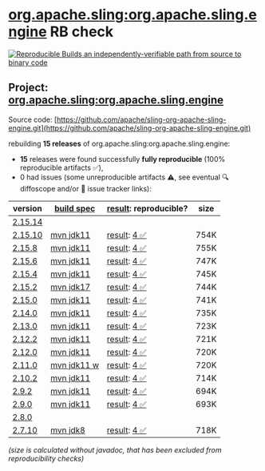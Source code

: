 [org.apache.sling:org.apache.sling.engine](https://central.sonatype.com/artifact/org.apache.sling/org.apache.sling.engine/versions) RB check
=======

[![Reproducible Builds](https://reproducible-builds.org/images/logos/rb.svg) an independently-verifiable path from source to binary code](https://reproducible-builds.org/)

## Project: [org.apache.sling:org.apache.sling.engine](https://central.sonatype.com/artifact/org.apache.sling/org.apache.sling.engine/versions)

Source code: [https://github.com/apache/sling-org-apache-sling-engine.git](https://github.com/apache/sling-org-apache-sling-engine.git)

rebuilding **15 releases** of org.apache.sling:org.apache.sling.engine:
- **15** releases were found successfully **fully reproducible** (100% reproducible artifacts :white_check_mark:),
- 0 had issues (some unreproducible artifacts :warning:, see eventual :mag: diffoscope and/or :memo: issue tracker links):

| version | [build spec](/BUILDSPEC.md) | [result](https://reproducible-builds.org/docs/jvm/): reproducible? | size |
| -- | --------- | ------ | -- |
| [2.15.14](https://central.sonatype.com/artifact/org.apache.sling/org.apache.sling.engine/2.15.14/pom) | | | |
| [2.15.10](https://central.sonatype.com/artifact/org.apache.sling/org.apache.sling.engine/2.15.10/pom) | [mvn jdk11](org.apache.sling.engine-2.15.10.buildspec) | [result](org.apache.sling.engine-2.15.10.buildinfo): [4 :white_check_mark: ](org.apache.sling.engine-2.15.10.buildcompare) | 754K |
| [2.15.8](https://central.sonatype.com/artifact/org.apache.sling/org.apache.sling.engine/2.15.8/pom) | [mvn jdk11](org.apache.sling.engine-2.15.8.buildspec) | [result](org.apache.sling.engine-2.15.8.buildinfo): [4 :white_check_mark: ](org.apache.sling.engine-2.15.8.buildcompare) | 755K |
| [2.15.6](https://central.sonatype.com/artifact/org.apache.sling/org.apache.sling.engine/2.15.6/pom) | [mvn jdk11](org.apache.sling.engine-2.15.6.buildspec) | [result](org.apache.sling.engine-2.15.6.buildinfo): [4 :white_check_mark: ](org.apache.sling.engine-2.15.6.buildcompare) | 747K |
| [2.15.4](https://central.sonatype.com/artifact/org.apache.sling/org.apache.sling.engine/2.15.4/pom) | [mvn jdk11](org.apache.sling.engine-2.15.4.buildspec) | [result](org.apache.sling.engine-2.15.4.buildinfo): [4 :white_check_mark: ](org.apache.sling.engine-2.15.4.buildcompare) | 745K |
| [2.15.2](https://central.sonatype.com/artifact/org.apache.sling/org.apache.sling.engine/2.15.2/pom) | [mvn jdk17](org.apache.sling.engine-2.15.2.buildspec) | [result](org.apache.sling.engine-2.15.2.buildinfo): [4 :white_check_mark: ](org.apache.sling.engine-2.15.2.buildcompare) | 744K |
| [2.15.0](https://central.sonatype.com/artifact/org.apache.sling/org.apache.sling.engine/2.15.0/pom) | [mvn jdk11](org.apache.sling.engine-2.15.0.buildspec) | [result](org.apache.sling.engine-2.15.0.buildinfo): [4 :white_check_mark: ](org.apache.sling.engine-2.15.0.buildcompare) | 741K |
| [2.14.0](https://central.sonatype.com/artifact/org.apache.sling/org.apache.sling.engine/2.14.0/pom) | [mvn jdk11](org.apache.sling.engine-2.14.0.buildspec) | [result](org.apache.sling.engine-2.14.0.buildinfo): [4 :white_check_mark: ](org.apache.sling.engine-2.14.0.buildcompare) | 735K |
| [2.13.0](https://central.sonatype.com/artifact/org.apache.sling/org.apache.sling.engine/2.13.0/pom) | [mvn jdk11](org.apache.sling.engine-2.13.0.buildspec) | [result](org.apache.sling.engine-2.13.0.buildinfo): [4 :white_check_mark: ](org.apache.sling.engine-2.13.0.buildcompare) | 723K |
| [2.12.2](https://central.sonatype.com/artifact/org.apache.sling/org.apache.sling.engine/2.12.2/pom) | [mvn jdk11](org.apache.sling.engine-2.12.2.buildspec) | [result](org.apache.sling.engine-2.12.2.buildinfo): [4 :white_check_mark: ](org.apache.sling.engine-2.12.2.buildcompare) | 721K |
| [2.12.0](https://central.sonatype.com/artifact/org.apache.sling/org.apache.sling.engine/2.12.0/pom) | [mvn jdk11](org.apache.sling.engine-2.12.0.buildspec) | [result](org.apache.sling.engine-2.12.0.buildinfo): [4 :white_check_mark: ](org.apache.sling.engine-2.12.0.buildcompare) | 720K |
| [2.11.0](https://central.sonatype.com/artifact/org.apache.sling/org.apache.sling.engine/2.11.0/pom) | [mvn jdk11 w](org.apache.sling.engine-2.11.0.buildspec) | [result](org.apache.sling.engine-2.11.0.buildinfo): [4 :white_check_mark: ](org.apache.sling.engine-2.11.0.buildcompare) | 720K |
| [2.10.2](https://central.sonatype.com/artifact/org.apache.sling/org.apache.sling.engine/2.10.2/pom) | [mvn jdk11](org.apache.sling.engine-2.10.2.buildspec) | [result](org.apache.sling.engine-2.10.2.buildinfo): [4 :white_check_mark: ](org.apache.sling.engine-2.10.2.buildcompare) | 714K |
| [2.9.2](https://central.sonatype.com/artifact/org.apache.sling/org.apache.sling.engine/2.9.2/pom) | [mvn jdk11](org.apache.sling.engine-2.9.2.buildspec) | [result](org.apache.sling.engine-2.9.2.buildinfo): [4 :white_check_mark: ](org.apache.sling.engine-2.9.2.buildcompare) | 694K |
| [2.9.0](https://central.sonatype.com/artifact/org.apache.sling/org.apache.sling.engine/2.9.0/pom) | [mvn jdk11](org.apache.sling.engine-2.9.0.buildspec) | [result](org.apache.sling.engine-2.9.0.buildinfo): [4 :white_check_mark: ](org.apache.sling.engine-2.9.0.buildcompare) | 693K |
| [2.8.0](https://central.sonatype.com/artifact/org.apache.sling/org.apache.sling.engine/2.8.0/pom) | | | |
| [2.7.10](https://central.sonatype.com/artifact/org.apache.sling/org.apache.sling.engine/2.7.10/pom) | [mvn jdk8](org.apache.sling.engine-2.7.10.buildspec) | [result](org.apache.sling.engine-2.7.10.buildinfo): [4 :white_check_mark: ](org.apache.sling.engine-2.7.10.buildcompare) | 718K |

<i>(size is calculated without javadoc, that has been excluded from reproducibility checks)</i>
